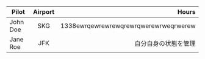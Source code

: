 Pilot|Airport|Hours
--|:--:|--:
John Doe|SKG|1338ewrqewrewrewqrewrqwerewrweqrwerew
Jane Roe|JFK|自分自身の状態を管理
